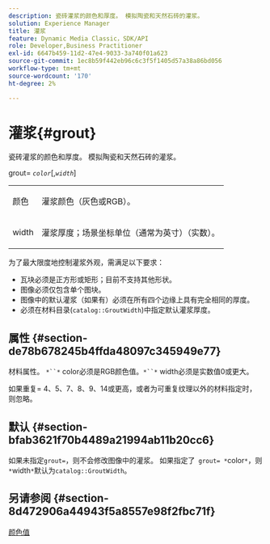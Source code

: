 ```yaml
---
description: 瓷砖灌浆的颜色和厚度。 模拟陶瓷和天然石砖的灌浆。
solution: Experience Manager
title: 灌浆
feature: Dynamic Media Classic，SDK/API
role: Developer,Business Practitioner
exl-id: 6647b459-11d2-47e4-9033-3a740f01a623
source-git-commit: 1ec8b59f442eb96c6c3f5f1405d57a38a86bd056
workflow-type: tm+mt
source-wordcount: '170'
ht-degree: 2%

---
```


# 灌浆{#grout}

瓷砖灌浆的颜色和厚度。 模拟陶瓷和天然石砖的灌浆。

grout= *`color`*[,*`width`*]

<table id="simpletable_302B78CFC8F14E0F962D1D2064AD1371"> 
 <tr class="strow"> 
  <td class="stentry"> <p> <span class="codeph"> <span class="varname"> 颜色  </span> </span> </p> </td> 
  <td class="stentry"> <p>灌浆颜色（灰色或RGB）。 </p> </td> 
 </tr> 
 <tr class="strow"> 
  <td class="stentry"> <p> <span class="codeph"> <span class="varname"> width </span> </span> </p> </td> 
  <td class="stentry"> <p>灌浆厚度；场景坐标单位（通常为英寸）（实数）。 </p> </td> 
 </tr> 
</table>

为了最大限度地控制灌浆外观，需满足以下要求：

* 瓦块必须是正方形或矩形；目前不支持其他形状。
* 图像必须仅包含单个图块。
* 图像中的默认灌浆（如果有）必须在所有四个边缘上具有完全相同的厚度。
* 必须在材料目录(`catalog::GroutWidth`)中指定默认灌浆厚度。

## 属性 {#section-de78b678245b4ffda48097c345949e77}

材料属性。 `*``*` color必须是RGB颜色值。`*``*` width必须是实数值0或更大。

如果重复= 4、5、7、8、9、14或更高，或者为可重复纹理以外的材料指定时，则忽略。

## 默认 {#section-bfab3621f70b4489a21994ab11b20cc6}

如果未指定`grout=`，则不会修改图像中的灌浆。 如果指定了` grout= *`color`*`，则`*`width`*`默认为`catalog::GroutWidth`。

## 另请参阅 {#section-8d472906a44943f5a8557e98f2fbc71f}

[颜色值](../../../../../ir-api/http-protocol/image-rendering-api-ref/c-ir-http-protocol-ref/c-ir-http-protocol-syntax-and-features/r-ir-color-values.md#reference-657f95c0841742d2a55a48bc938303f6)
